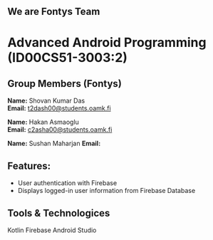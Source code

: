 ## We are Fontys Team

# Advanced Android Programming (ID00CS51-3003:2)

## Group Members (Fontys)
**Name:** Shovan Kumar Das  
**Email:** t2dash00@students.oamk.fi

**Name:** Hakan Asmaoglu  
**Email:** c2asha00@students.oamk.fi

**Name:** Sushan Maharjan
**Email:** 

## Features:
- User authentication with Firebase
- Displays logged-in user information from Firebase Database

## Tools & Technologices
Kotlin
Firebase
Android Studio
